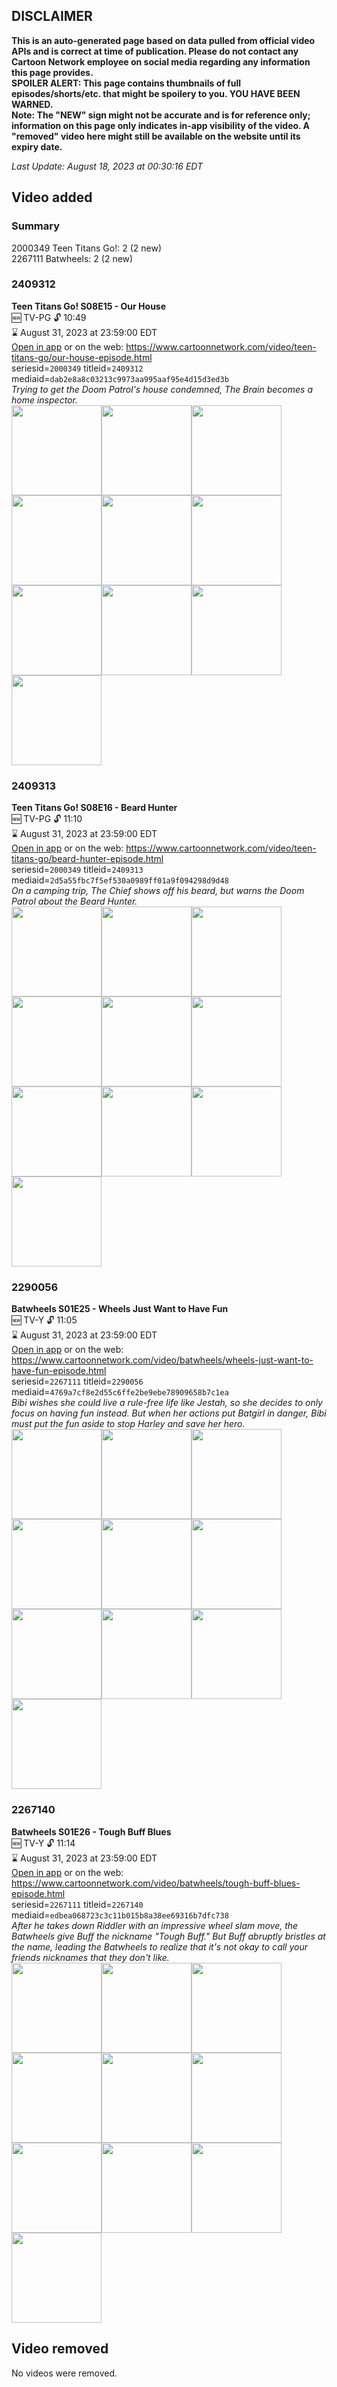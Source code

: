 ## DISCLAIMER
**This is an auto-generated page based on data pulled from official video APIs and is correct at time of publication. Please do not contact any Cartoon Network employee on social media regarding any information this page provides.**  
**SPOILER ALERT: This page contains thumbnails of full episodes/shorts/etc. that might be spoilery to you. YOU HAVE BEEN WARNED.**  
**Note: The "NEW" sign might not be accurate and is for reference only; information on this page only indicates in-app visibility of the video. A "removed" video here might still be available on the website until its expiry date.**  

_Last Update: August 18, 2023 at 00:30:16 EDT_
## Video added
### Summary
2000349 Teen Titans Go!: 2 (2 new)  
2267111 Batwheels: 2 (2 new)  
### 2409312
**Teen Titans Go! S08E15 - Our House**  
🆕 TV-PG 🔓 10:49  
⌛ August 31, 2023 at 23:59:00 EDT  
[Open in app](https://cnvideo.sercomkc.org/redirector.html?type=cnapp&seriesid=2000349&titleid=2409312&mediaid=dab2e8a8c03213c9973aa995aaf95e4d15d3ed3b) or on the web: https://www.cartoonnetwork.com/video/teen-titans-go/our-house-episode.html  
seriesid=`2000349` titleid=`2409312` mediaid=`dab2e8a8c03213c9973aa995aaf95e4d15d3ed3b`  
_Trying to get the Doom Patrol's house condemned, The Brain becomes a home inspector._  
<a href="https://s3.amazonaws.com/cartoonorchestrator/2409312_001_1280x720.jpg"><img src="https://s3.amazonaws.com/cartoonorchestrator/2409312_001_640x360.jpg" height="144px" /></a><a href="https://s3.amazonaws.com/cartoonorchestrator/2409312_002_1280x720.jpg"><img src="https://s3.amazonaws.com/cartoonorchestrator/2409312_002_640x360.jpg" height="144px" /></a><a href="https://s3.amazonaws.com/cartoonorchestrator/2409312_003_1280x720.jpg"><img src="https://s3.amazonaws.com/cartoonorchestrator/2409312_003_640x360.jpg" height="144px" /></a><a href="https://s3.amazonaws.com/cartoonorchestrator/2409312_004_1280x720.jpg"><img src="https://s3.amazonaws.com/cartoonorchestrator/2409312_004_640x360.jpg" height="144px" /></a><a href="https://s3.amazonaws.com/cartoonorchestrator/2409312_005_1280x720.jpg"><img src="https://s3.amazonaws.com/cartoonorchestrator/2409312_005_640x360.jpg" height="144px" /></a><a href="https://s3.amazonaws.com/cartoonorchestrator/2409312_006_1280x720.jpg"><img src="https://s3.amazonaws.com/cartoonorchestrator/2409312_006_640x360.jpg" height="144px" /></a><a href="https://s3.amazonaws.com/cartoonorchestrator/2409312_007_1280x720.jpg"><img src="https://s3.amazonaws.com/cartoonorchestrator/2409312_007_640x360.jpg" height="144px" /></a><a href="https://s3.amazonaws.com/cartoonorchestrator/2409312_008_1280x720.jpg"><img src="https://s3.amazonaws.com/cartoonorchestrator/2409312_008_640x360.jpg" height="144px" /></a><a href="https://s3.amazonaws.com/cartoonorchestrator/2409312_009_1280x720.jpg"><img src="https://s3.amazonaws.com/cartoonorchestrator/2409312_009_640x360.jpg" height="144px" /></a><a href="https://s3.amazonaws.com/cartoonorchestrator/2409312_010_1280x720.jpg"><img src="https://s3.amazonaws.com/cartoonorchestrator/2409312_010_640x360.jpg" height="144px" /></a>
### 2409313
**Teen Titans Go! S08E16 - Beard Hunter**  
🆕 TV-PG 🔓 11:10  
⌛ August 31, 2023 at 23:59:00 EDT  
[Open in app](https://cnvideo.sercomkc.org/redirector.html?type=cnapp&seriesid=2000349&titleid=2409313&mediaid=2d5a55fbc7f5ef530a0989ff01a9f094298d9d48) or on the web: https://www.cartoonnetwork.com/video/teen-titans-go/beard-hunter-episode.html  
seriesid=`2000349` titleid=`2409313` mediaid=`2d5a55fbc7f5ef530a0989ff01a9f094298d9d48`  
_On a camping trip, The Chief shows off his beard, but warns the Doom Patrol about the Beard Hunter._  
<a href="https://s3.amazonaws.com/cartoonorchestrator/2409313_001_1280x720.jpg"><img src="https://s3.amazonaws.com/cartoonorchestrator/2409313_001_640x360.jpg" height="144px" /></a><a href="https://s3.amazonaws.com/cartoonorchestrator/2409313_002_1280x720.jpg"><img src="https://s3.amazonaws.com/cartoonorchestrator/2409313_002_640x360.jpg" height="144px" /></a><a href="https://s3.amazonaws.com/cartoonorchestrator/2409313_003_1280x720.jpg"><img src="https://s3.amazonaws.com/cartoonorchestrator/2409313_003_640x360.jpg" height="144px" /></a><a href="https://s3.amazonaws.com/cartoonorchestrator/2409313_004_1280x720.jpg"><img src="https://s3.amazonaws.com/cartoonorchestrator/2409313_004_640x360.jpg" height="144px" /></a><a href="https://s3.amazonaws.com/cartoonorchestrator/2409313_005_1280x720.jpg"><img src="https://s3.amazonaws.com/cartoonorchestrator/2409313_005_640x360.jpg" height="144px" /></a><a href="https://s3.amazonaws.com/cartoonorchestrator/2409313_006_1280x720.jpg"><img src="https://s3.amazonaws.com/cartoonorchestrator/2409313_006_640x360.jpg" height="144px" /></a><a href="https://s3.amazonaws.com/cartoonorchestrator/2409313_007_1280x720.jpg"><img src="https://s3.amazonaws.com/cartoonorchestrator/2409313_007_640x360.jpg" height="144px" /></a><a href="https://s3.amazonaws.com/cartoonorchestrator/2409313_008_1280x720.jpg"><img src="https://s3.amazonaws.com/cartoonorchestrator/2409313_008_640x360.jpg" height="144px" /></a><a href="https://s3.amazonaws.com/cartoonorchestrator/2409313_009_1280x720.jpg"><img src="https://s3.amazonaws.com/cartoonorchestrator/2409313_009_640x360.jpg" height="144px" /></a><a href="https://s3.amazonaws.com/cartoonorchestrator/2409313_010_1280x720.jpg"><img src="https://s3.amazonaws.com/cartoonorchestrator/2409313_010_640x360.jpg" height="144px" /></a>
### 2290056
**Batwheels S01E25 - Wheels Just Want to Have Fun**  
🆕 TV-Y 🔓 11:05  
⌛ August 31, 2023 at 23:59:00 EDT  
[Open in app](https://cnvideo.sercomkc.org/redirector.html?type=cnapp&seriesid=10000000000&titleid=2290056&mediaid=4769a7cf8e2d55c6ffe2be9ebe78909658b7c1ea) or on the web: https://www.cartoonnetwork.com/video/batwheels/wheels-just-want-to-have-fun-episode.html  
seriesid=`2267111` titleid=`2290056` mediaid=`4769a7cf8e2d55c6ffe2be9ebe78909658b7c1ea`  
_Bibi wishes she could live a rule-free life like Jestah, so she decides to only focus on having fun instead. But when her actions put Batgirl in danger, Bibi must put the fun aside to stop Harley and save her hero._  
<a href="https://s3.amazonaws.com/cartoonorchestrator/2290056_001_1280x720.jpg"><img src="https://s3.amazonaws.com/cartoonorchestrator/2290056_001_640x360.jpg" height="144px" /></a><a href="https://s3.amazonaws.com/cartoonorchestrator/2290056_002_1280x720.jpg"><img src="https://s3.amazonaws.com/cartoonorchestrator/2290056_002_640x360.jpg" height="144px" /></a><a href="https://s3.amazonaws.com/cartoonorchestrator/2290056_003_1280x720.jpg"><img src="https://s3.amazonaws.com/cartoonorchestrator/2290056_003_640x360.jpg" height="144px" /></a><a href="https://s3.amazonaws.com/cartoonorchestrator/2290056_004_1280x720.jpg"><img src="https://s3.amazonaws.com/cartoonorchestrator/2290056_004_640x360.jpg" height="144px" /></a><a href="https://s3.amazonaws.com/cartoonorchestrator/2290056_005_1280x720.jpg"><img src="https://s3.amazonaws.com/cartoonorchestrator/2290056_005_640x360.jpg" height="144px" /></a><a href="https://s3.amazonaws.com/cartoonorchestrator/2290056_006_1280x720.jpg"><img src="https://s3.amazonaws.com/cartoonorchestrator/2290056_006_640x360.jpg" height="144px" /></a><a href="https://s3.amazonaws.com/cartoonorchestrator/2290056_007_1280x720.jpg"><img src="https://s3.amazonaws.com/cartoonorchestrator/2290056_007_640x360.jpg" height="144px" /></a><a href="https://s3.amazonaws.com/cartoonorchestrator/2290056_008_1280x720.jpg"><img src="https://s3.amazonaws.com/cartoonorchestrator/2290056_008_640x360.jpg" height="144px" /></a><a href="https://s3.amazonaws.com/cartoonorchestrator/2290056_009_1280x720.jpg"><img src="https://s3.amazonaws.com/cartoonorchestrator/2290056_009_640x360.jpg" height="144px" /></a><a href="https://s3.amazonaws.com/cartoonorchestrator/2290056_010_1280x720.jpg"><img src="https://s3.amazonaws.com/cartoonorchestrator/2290056_010_640x360.jpg" height="144px" /></a>
### 2267140
**Batwheels S01E26 - Tough Buff Blues**  
🆕 TV-Y 🔓 11:14  
⌛ August 31, 2023 at 23:59:00 EDT  
[Open in app](https://cnvideo.sercomkc.org/redirector.html?type=cnapp&seriesid=10000000000&titleid=2267140&mediaid=edbea068723c3c11b015b8a38ee69316b7dfc738) or on the web: https://www.cartoonnetwork.com/video/batwheels/tough-buff-blues-episode.html  
seriesid=`2267111` titleid=`2267140` mediaid=`edbea068723c3c11b015b8a38ee69316b7dfc738`  
_After he takes down Riddler with an impressive wheel slam move, the Batwheels give Buff the nickname "Tough Buff." But Buff abruptly bristles at the name, leading the Batwheels to realize that it's not okay to call your friends nicknames that they don't like._  
<a href="https://s3.amazonaws.com/cartoonorchestrator/2267140_001_1280x720.jpg"><img src="https://s3.amazonaws.com/cartoonorchestrator/2267140_001_640x360.jpg" height="144px" /></a><a href="https://s3.amazonaws.com/cartoonorchestrator/2267140_002_1280x720.jpg"><img src="https://s3.amazonaws.com/cartoonorchestrator/2267140_002_640x360.jpg" height="144px" /></a><a href="https://s3.amazonaws.com/cartoonorchestrator/2267140_003_1280x720.jpg"><img src="https://s3.amazonaws.com/cartoonorchestrator/2267140_003_640x360.jpg" height="144px" /></a><a href="https://s3.amazonaws.com/cartoonorchestrator/2267140_004_1280x720.jpg"><img src="https://s3.amazonaws.com/cartoonorchestrator/2267140_004_640x360.jpg" height="144px" /></a><a href="https://s3.amazonaws.com/cartoonorchestrator/2267140_005_1280x720.jpg"><img src="https://s3.amazonaws.com/cartoonorchestrator/2267140_005_640x360.jpg" height="144px" /></a><a href="https://s3.amazonaws.com/cartoonorchestrator/2267140_006_1280x720.jpg"><img src="https://s3.amazonaws.com/cartoonorchestrator/2267140_006_640x360.jpg" height="144px" /></a><a href="https://s3.amazonaws.com/cartoonorchestrator/2267140_007_1280x720.jpg"><img src="https://s3.amazonaws.com/cartoonorchestrator/2267140_007_640x360.jpg" height="144px" /></a><a href="https://s3.amazonaws.com/cartoonorchestrator/2267140_008_1280x720.jpg"><img src="https://s3.amazonaws.com/cartoonorchestrator/2267140_008_640x360.jpg" height="144px" /></a><a href="https://s3.amazonaws.com/cartoonorchestrator/2267140_009_1280x720.jpg"><img src="https://s3.amazonaws.com/cartoonorchestrator/2267140_009_640x360.jpg" height="144px" /></a><a href="https://s3.amazonaws.com/cartoonorchestrator/2267140_010_1280x720.jpg"><img src="https://s3.amazonaws.com/cartoonorchestrator/2267140_010_640x360.jpg" height="144px" /></a>
## Video removed
No videos were removed.  
